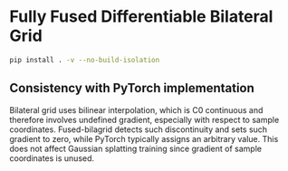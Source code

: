 # Fully Fused Differentiable Bilateral Grid

```bash
pip install . -v --no-build-isolation
```


## Consistency with PyTorch implementation

Bilateral grid uses bilinear interpolation, which is C0 continuous and therefore involves undefined gradient, especially with respect to sample coordinates. Fused-bilagrid detects such discontinuity and sets such gradient to zero, while PyTorch typically assigns an arbitrary value. This does not affect Gaussian splatting training since gradient of sample coordinates is unused.
